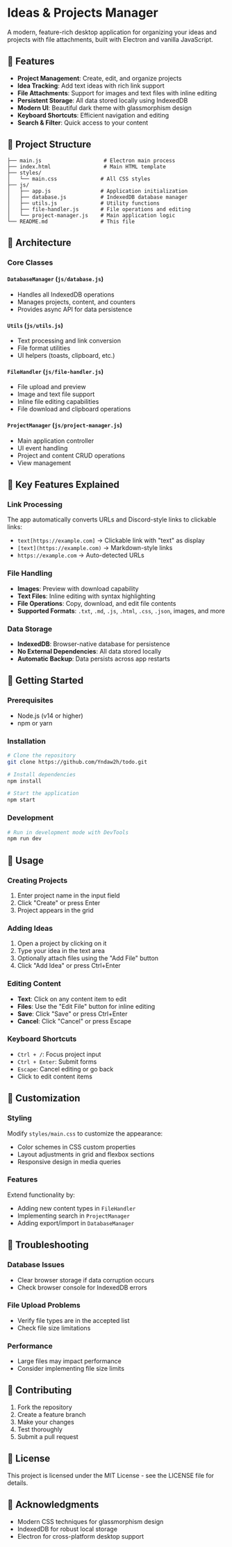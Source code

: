 # Ideas & Projects Manager

A modern, feature-rich desktop application for organizing your ideas and projects with file attachments, built with Electron and vanilla JavaScript.

## 🚀 Features

- **Project Management**: Create, edit, and organize projects
- **Idea Tracking**: Add text ideas with rich link support  
- **File Attachments**: Support for images and text files with inline editing
- **Persistent Storage**: All data stored locally using IndexedDB
- **Modern UI**: Beautiful dark theme with glassmorphism design
- **Keyboard Shortcuts**: Efficient navigation and editing
- **Search & Filter**: Quick access to your content

## 📁 Project Structure

```
├── main.js                    # Electron main process
├── index.html                 # Main HTML template
├── styles/
│   └── main.css              # All CSS styles
├── js/
│   ├── app.js                # Application initialization
│   ├── database.js           # IndexedDB database manager
│   ├── utils.js              # Utility functions
│   ├── file-handler.js       # File operations and editing
│   └── project-manager.js    # Main application logic
└── README.md                 # This file
```

## 🔧 Architecture

### Core Classes

#### `DatabaseManager` (`js/database.js`)
- Handles all IndexedDB operations
- Manages projects, content, and counters
- Provides async API for data persistence

#### `Utils` (`js/utils.js`)
- Text processing and link conversion
- File format utilities
- UI helpers (toasts, clipboard, etc.)

#### `FileHandler` (`js/file-handler.js`)
- File upload and preview
- Image and text file support
- Inline file editing capabilities
- File download and clipboard operations

#### `ProjectManager` (`js/project-manager.js`)
- Main application controller
- UI event handling
- Project and content CRUD operations
- View management

## 🎯 Key Features Explained

### Link Processing
The app automatically converts URLs and Discord-style links to clickable links:
- `text[https://example.com]` → Clickable link with "text" as display
- `[text](https://example.com)` → Markdown-style links
- `https://example.com` → Auto-detected URLs

### File Handling
- **Images**: Preview with download capability
- **Text Files**: Inline editing with syntax highlighting
- **File Operations**: Copy, download, and edit file contents
- **Supported Formats**: `.txt`, `.md`, `.js`, `.html`, `.css`, `.json`, images, and more

### Data Storage
- **IndexedDB**: Browser-native database for persistence
- **No External Dependencies**: All data stored locally
- **Automatic Backup**: Data persists across app restarts

## 🚀 Getting Started

### Prerequisites
- Node.js (v14 or higher)
- npm or yarn

### Installation
```bash
# Clone the repository
git clone https://github.com/Yndaw2h/todo.git

# Install dependencies
npm install

# Start the application
npm start
```

### Development
```bash
# Run in development mode with DevTools
npm run dev
```

## 📝 Usage

### Creating Projects
1. Enter project name in the input field
2. Click "Create" or press Enter
3. Project appears in the grid

### Adding Ideas
1. Open a project by clicking on it
2. Type your idea in the text area
3. Optionally attach files using the "Add File" button
4. Click "Add Idea" or press Ctrl+Enter

### Editing Content
- **Text**: Click on any content item to edit
- **Files**: Use the "Edit File" button for inline editing
- **Save**: Click "Save" or press Ctrl+Enter
- **Cancel**: Click "Cancel" or press Escape

### Keyboard Shortcuts
- `Ctrl + /`: Focus project input
- `Ctrl + Enter`: Submit forms
- `Escape`: Cancel editing or go back
- Click to edit content items

## 🔧 Customization

### Styling
Modify `styles/main.css` to customize the appearance:
- Color schemes in CSS custom properties
- Layout adjustments in grid and flexbox sections
- Responsive design in media queries

### Features
Extend functionality by:
- Adding new content types in `FileHandler`
- Implementing search in `ProjectManager`
- Adding export/import in `DatabaseManager`

## 🐛 Troubleshooting

### Database Issues
- Clear browser storage if data corruption occurs
- Check browser console for IndexedDB errors

### File Upload Problems
- Verify file types are in the accepted list
- Check file size limitations

### Performance
- Large files may impact performance
- Consider implementing file size limits

## 🤝 Contributing

1. Fork the repository
2. Create a feature branch
3. Make your changes
4. Test thoroughly
5. Submit a pull request

## 📄 License

This project is licensed under the MIT License - see the LICENSE file for details.

## 🙏 Acknowledgments

- Modern CSS techniques for glassmorphism design
- IndexedDB for robust local storage
- Electron for cross-platform desktop support

